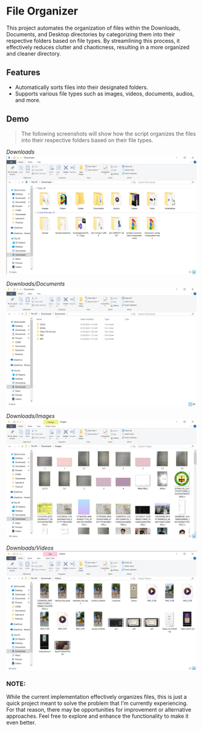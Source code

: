 # File Organizer
This project automates the organization of files within the Downloads, Documents, and Desktop directories by categorizing them into their respective folders based on file types. By streamlining this process, it effectively reduces clutter and chaoticness, resulting in a more organized and cleaner directory.

## Features
- Automatically sorts files into their designated folders.
- Supports various file types such as images, videos, documents, audios, and more.

## Demo
> The following screenshots will show how the script organizes the files into their respective folders based on their file types.

*Downloads*
![Downloads Folder](./demo/Downloads.png)

*Downloads/Documents*
![Downloads/Documents Folder](./demo/Downloads_Documents.png)

*Downloads/Images*
![Downloads/Images Folder](./demo/Downloads_Images.png)

*Downloads/Videos*
![Downloads/Videos Folder](./demo/Downloads_Videos.png)

### NOTE:
While the current implementation effectively organizes files, this is just a quick project meant to solve the problem that I'm currently experiencing. For that reason, there may be opportunities for improvement or alternative approaches. Feel free to explore and enhance the functionality to make it even better.